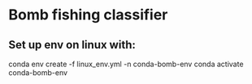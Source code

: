 # Bomb fishing classifier
## Set up env on linux with:
conda env create -f linux_env.yml -n conda-bomb-env
conda activate conda-bomb-env


